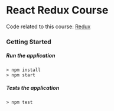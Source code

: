 # React Redux Course

Code related to this course: [Redux](https://www.udemy.com/react-redux/)

### Getting Started

##### Run the application
```
> npm install
> npm start
```

##### Tests the application
```
> npm test
```
